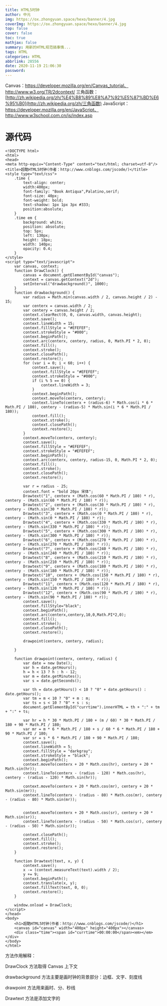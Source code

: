 ```yaml
---
title: HTML5时钟
author: 中元
img: https://ox.zhongyuan.space/hexo/banner/4.jpg
coverImg: https://ox.zhongyuan.space/hexo/banner/4.jpg
top: false
cover: false
toc: true
mathjax: false
summary: 用新的HTML规范搞事情...
tags: HTML
categories: HTML
abbrlink: 28556
date: 2020-11-19 21:06:30
password:
---
```


Canvas：https://developer.mozilla.org/en/Canvas_tutorial、http://www.w3.org/TR/2dcontext/
三角函数：[http://zh.wikipedia.org/zh/%E4%B8%89%E8%A7%92%E5%87%BD%E6%95%B0](http://zh.wikipedia.org/zh/三角函数)
JavaScript：https://developer.mozilla.org/en/JavaScript、http://www.w3school.com.cn/js/index.asp

# 源代码

    <!DOCTYPE html>
    <html>
    <head>
    <meta http-equiv="Content-Type" content="text/html; charset=utf-8"/>
    <title>超酷HTML5时钟(作者：http://www.cnblogs.com/jscode/)</title>
    <style type="text/css">
        .time {
            text-align: center;
            width:400px;
            font-family: "Book Antiqua",Palatino,serif;
            font-size: 40px;
            font-weight: bold;
            text-shadow: 1px 1px 3px #333;
            position:absolute;
        }
        .time em {
            background: white;
            position: absolute;
            top: 5px;
            left: 130px;
            height: 18px;
            width: 140px;
            opacity: 0.4;
        }
    </style>
    <script type="text/javascript">
        var canvas, context;
        function DrawClock() {
            canvas = document.getElementById("canvas");
            context = canvas.getContext("2d");
            setInterval("drawbackground()", 1000);
        }
        function drawbackground() {
            var radius = Math.min(canvas.width / 2, canvas.height / 2) - 15;
            var centerx = canvas.width / 2;
            var centery = canvas.height / 2;
            context.clearRect(0, 0, canvas.width, canvas.height);
            context.save();
            context.lineWidth = 15;
            context.fillStyle = "#EFEFEF";
            context.strokeStyle = "#000";
            context.beginPath();
            context.arc(centerx, centery, radius, 0, Math.PI * 2, 0);
            context.fill();
            context.stroke();
            context.closePath();
            context.restore();
            for (var i = 0; i < 60; i++) {
                context.save();
                context.fillStyle = "#EFEFEF";
                context.strokeStyle = "#000";
                if (i % 5 == 0) {
                    context.lineWidth = 3;
                }
                context.beginPath();
                context.moveTo(centerx, centery);
                context.lineTo(centerx + (radius-6) * Math.cos(i * 6 * Math.PI / 180), centery - (radius-5) * Math.sin(i * 6 * Math.PI / 180));
                context.fill();
                context.stroke();
                context.closePath();
                context.restore();
            }
            context.moveTo(centerx, centery);
            context.save();
            context.fillStyle = "#EFEFEF";
            context.strokeStyle = "#EFEFEF";
            context.beginPath();
            context.arc(centerx, centery, radius-15, 0, Math.PI * 2, 0);
            context.fill();
            context.stroke();
            context.closePath();
            context.restore();

            var r = radius - 25;
            context.font = "bold 20px 宋体";
            Drawtext("1", centerx + (Math.cos(60 * Math.PI / 180) * r), centery - (Math.sin(60 * Math.PI / 180) * r));
            Drawtext("2", centerx + (Math.cos(30 * Math.PI / 180) * r), centery - (Math.sin(30 * Math.PI / 180) * r));
            Drawtext("3", centerx + (Math.cos(0 * Math.PI / 180) * r), centery - (Math.sin(0 * Math.PI / 180) * r));
            Drawtext("4", centerx + (Math.cos(330 * Math.PI / 180) * r), centery - (Math.sin(330 * Math.PI / 180) * r));
            Drawtext("5", centerx + (Math.cos(300 * Math.PI / 180) * r), centery - (Math.sin(300 * Math.PI / 180) * r));
            Drawtext("6", centerx + (Math.cos(270 * Math.PI / 180) * r), centery - (Math.sin(270 * Math.PI / 180) * r));
            Drawtext("7", centerx + (Math.cos(240 * Math.PI / 180) * r), centery - (Math.sin(240 * Math.PI / 180) * r));
            Drawtext("8", centerx + (Math.cos(210 * Math.PI / 180) * r), centery - (Math.sin(210 * Math.PI / 180) * r));
            Drawtext("9", centerx + (Math.cos(180 * Math.PI / 180) * r), centery - (Math.sin(180 * Math.PI / 180) * r));
            Drawtext("10", centerx + (Math.cos(150 * Math.PI / 180) * r), centery - (Math.sin(150 * Math.PI / 180) * r));
            Drawtext("11", centerx + (Math.cos(120 * Math.PI / 180) * r), centery - (Math.sin(120 * Math.PI / 180) * r));
            Drawtext("12", centerx + (Math.cos(90 * Math.PI / 180) * r), centery - (Math.sin(90 * Math.PI / 180) * r));
            context.save();
            context.fillStyle="black";
            context.beginPath();
            context.arc(centerx,centery,10,0,Math.PI*2,0);
            context.fill();
            context.stroke();
            context.closePath();
            context.restore();

            drawpoint(centerx, centery, radius);

        }

        function drawpoint(centerx, centery, radius) {
            var date = new Date();
            var h = date.getHours();
            h = h < 13 ? h : h - 12;
            var m = date.getMinutes();
            var s = date.getSeconds();

            var th = date.getHours() < 10 ? "0" + date.getHours() : date.getHours();
            var tm = m < 10 ? "0" + m : m;
            var ts = s < 10 ? "0" + s : s;
            document.getElementById("currtime").innerHTML = th + ":" + tm + ":" + ts;

            var hr = h * 30 * Math.PI / 180 + (m / 60) * 30 * Math.PI / 180 + 90 * Math.PI / 180;
            var mr = m * 6 * Math.PI / 180 + s / 60 * 6 * Math.PI / 180 + 90 * Math.PI / 180;
            var sr = s * 6 * Math.PI / 180 + 90 * Math.PI / 180;
            context.save();
            context.lineWidth = 5;
            context.fillStyle = "darkgray";
            context.strokeStyle = "black";
            context.beginPath();
            context.moveTo(centerx + 20 * Math.cos(hr), centery + 20 * Math.sin(hr));
            context.lineTo(centerx - (radius - 120) * Math.cos(hr), centery - (radius - 120) * Math.sin(hr));

            context.moveTo(centerx + 20 * Math.cos(mr), centery + 20 * Math.sin(mr));
            context.lineTo(centerx - (radius - 80) * Math.cos(mr), centery - (radius - 80) * Math.sin(mr));


            context.moveTo(centerx + 20 * Math.cos(sr), centery + 20 * Math.sin(sr));
            context.lineTo(centerx - (radius - 50) * Math.cos(sr), centery - (radius - 50) * Math.sin(sr));

            context.closePath();
            context.fill();
            context.stroke();
            context.restore();
        }

        function Drawtext(text, x, y) {
            context.save();
            x -= (context.measureText(text).width / 2);
            y += 9;
            context.beginPath();
            context.translate(x, y);
            context.fillText(text, 0, 0);
            context.restore();
        }

        window.onload = DrawClock;
    </script>
    </head>
    <body>
        <h1>超酷HTML5时钟(作者：http://www.cnblogs.com/jscode/)</h1>
        <canvas id="canvas" width="400px" height="400px"></canvas>
        <div class="time"><span id="currtime">00:00:00</span><em></em></div>
    </body>
    </html>

方法作用解释：

DrawClock 方法取得 Canvas 上下文

drawbackground 方法主要是画时钟的背景部分：边框、文字、刻度线

drawpoint 方法用来画时、分、秒线

Drawtext 方法是添加文字的
